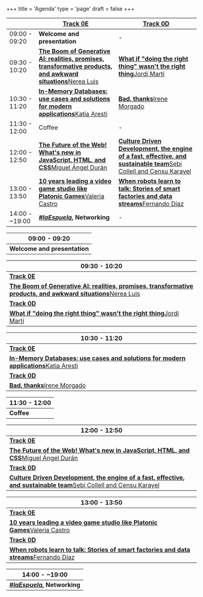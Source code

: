 +++
title = 'Agenda'
type = 'page'
draft = false
+++

<div class="hidden-small table">

|               | [Track 0E](https://www.euskaldunabilbao.com/en/space/room-0e/)                                                                                                                                    | [Track 0D](https://www.euskaldunabilbao.com/en/space/room-0d/)                                                                                                                                            |
| ------------- | ------------------------------------------------------------------------------------------------------------------------------------------ | -------------------------------------------------------------------------------------------------------------------------------------------------- |
| 09:00 - 09:20 | **Welcome and presentation**                                                                                                                           | -                                                                                                                                                  |
| 09:30 - 10:20 | [**The Boom of Generative AI: realities, promises, transformative products, and awkward situations**Nerea Luis](/speakers/nerea-luis#talk) | [**What if "doing the right thing" wasn't the right thing**Jordi Martí](/speakers/jordi-marti#talk)                                                |
| 10:30 - 11:20 | [**In-Memory Databases: use cases and solutions for modern applications**Katia Aresti](/speakers/katia-aresti#talk)                        | [**Bad, thanks**Irene Morgado](/speakers/irene-morgado#talk)                                                                                     |
| 11:30 - 12:00 | Coffee                                                                                                                                     | -                                                                                                                                                  |
| 12:00 - 12:50 | [**The Future of the Web! What's new in JavaScript, HTML, and CSS**Miguel Ángel Durán](/speakers/miguel-angel-duran#talk)                  | [**Culture Driven Development, the engine of a fast, effective, and sustainable team**Sebi Collell and Censu Karayel](/speakers/sebi-collell#talk) |
| 13:00 - 13:50 | [**10 years leading a video game studio like Platonic Games**Valeria Castro](/speakers/valeria-castro#talk)                                | [**When robots learn to talk: Stories of smart factories and data streams**Fernando Díaz](/speakers/fernando-diaz#talk)                            |
| 14:00 - ~19:00 | **_[#laEspuela](https://maps.app.goo.gl/RTkwbZrX4X11JLUA6)_, Networking**                                                                                                                  | -                                                                                                                                                  |

</div>

<div class="hidden-big table">

| 09:00 - 09:20    |
| ---------------- |
| **Welcome and presentation** |

| 09:30 - 10:20                                                                                                                              |
| ------------------------------------------------------------------------------------------------------------------------------------------ |
| **[Track 0E](https://www.euskaldunabilbao.com/en/space/room-0e/)**                                                                                                                                 |
| [**The Boom of Generative AI: realities, promises, transformative products, and awkward situations**Nerea Luis](/speakers/nerea-luis#talk) |
| **[Track 0D](https://www.euskaldunabilbao.com/en/space/room-0d/)**                                                                                                                                 |
| [**What if "doing the right thing" wasn't the right thing**Jordi Martí](/speakers/jordi-marti#talk)                                        |

| 10:30 - 11:20                                                                                                       |
| ------------------------------------------------------------------------------------------------------------------- |
| **[Track 0E](https://www.euskaldunabilbao.com/en/space/room-0e/)**                                                                                                          |
| [**In-Memory Databases: use cases and solutions for modern applications**Katia Aresti](/speakers/katia-aresti#talk) |
| **[Track 0D](https://www.euskaldunabilbao.com/en/space/room-0d/)**                                                                                                          |
| [**Bad, thanks**Irene Morgado](/speakers/irene-morgado#talk)                                                      |

| 11:30 - 12:00 |
| ------------- |
| **Coffee**    |

| 12:00 - 12:50                                                                                                                                      |
| -------------------------------------------------------------------------------------------------------------------------------------------------- |
| **[Track 0E](https://www.euskaldunabilbao.com/en/space/room-0e/)**                                                                                                                                         |
| [**The Future of the Web! What's new in JavaScript, HTML, and CSS**Miguel Ángel Durán](/speakers/miguel-angel-duran#talk)                          |
| **[Track 0D](https://www.euskaldunabilbao.com/en/space/room-0d/)**                                                                                                                                         |
| [**Culture Driven Development, the engine of a fast, effective, and sustainable team**Sebi Collell and Censu Karayel](/speakers/sebi-collell#talk) |

| 13:00 - 13:50                                                                                                           |
| ----------------------------------------------------------------------------------------------------------------------- |
| **[Track 0E](https://www.euskaldunabilbao.com/en/space/room-0e/)**                                                                                                              |
| [**10 years leading a video game studio like Platonic Games**Valeria Castro](/speakers/valeria-castro#talk)             |
| **[Track 0D](https://www.euskaldunabilbao.com/en/space/room-0d/)**                                                                                                              |
| [**When robots learn to talk: Stories of smart factories and data streams**Fernando Díaz](/speakers/fernando-diaz#talk) |

| 14:00 - ~19:00             |
| ------------------------- |
| **_[#laEspuela](https://maps.app.goo.gl/RTkwbZrX4X11JLUA6)_, Networking** |

</div>
